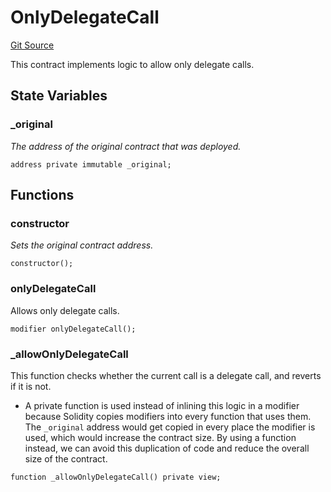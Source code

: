 # OnlyDelegateCall

[Git Source](https://github.com/sablier-labs/v2-periphery/blob/a17edc8e290789f96ef9ddaf0e4d1c99d8ce1acf/docs/contracts/v2/reference/periphery/abstracts)

This contract implements logic to allow only delegate calls.

## State Variables

### \_original

_The address of the original contract that was deployed._

```solidity
address private immutable _original;
```

## Functions

### constructor

_Sets the original contract address._

```solidity
constructor();
```

### onlyDelegateCall

Allows only delegate calls.

```solidity
modifier onlyDelegateCall();
```

### \_allowOnlyDelegateCall

This function checks whether the current call is a delegate call, and reverts if it is not.

- A private function is used instead of inlining this logic in a modifier because Solidity copies modifiers into every
  function that uses them. The `_original` address would get copied in every place the modifier is used, which would
  increase the contract size. By using a function instead, we can avoid this duplication of code and reduce the overall
  size of the contract.

```solidity
function _allowOnlyDelegateCall() private view;
```
